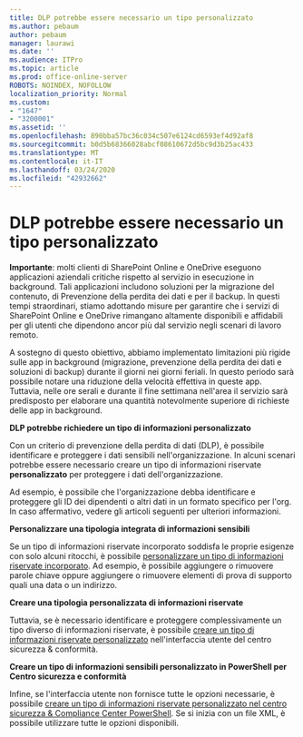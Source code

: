 ```yaml
---
title: DLP potrebbe essere necessario un tipo personalizzato
ms.author: pebaum
author: pebaum
manager: laurawi
ms.date: ''
ms.audience: ITPro
ms.topic: article
ms.prod: office-online-server
ROBOTS: NOINDEX, NOFOLLOW
localization_priority: Normal
ms.custom:
- "1647"
- "3200001"
ms.assetid: ''
ms.openlocfilehash: 890bba57bc36c034c507e6124cd6593ef4d92af8
ms.sourcegitcommit: b0d5b68366028abcf08610672d5bc9d3b25ac433
ms.translationtype: MT
ms.contentlocale: it-IT
ms.lasthandoff: 03/24/2020
ms.locfileid: "42932662"
---
```

# <a name="dlp-might-need-a-custom-type"></a>DLP potrebbe essere necessario un tipo personalizzato

**Importante**: molti clienti di SharePoint Online e OneDrive eseguono applicazioni aziendali critiche rispetto al servizio in esecuzione in background. Tali applicazioni includono soluzioni per la migrazione del contenuto, di Prevenzione della perdita dei dati e per il backup. In questi tempi straordinari, stiamo adottando misure per garantire che i servizi di SharePoint Online e OneDrive rimangano altamente disponibili e affidabili per gli utenti che dipendono ancor più dal servizio negli scenari di lavoro remoto.

A sostegno di questo obiettivo, abbiamo implementato limitazioni più rigide sulle app in background (migrazione, prevenzione della perdita dei dati e soluzioni di backup) durante il giorni nei giorni feriali. In questo periodo sarà possibile notare una riduzione della velocità effettiva in queste app. Tuttavia, nelle ore serali e durante il fine settimana nell'area il servizio sarà predisposto per elaborare una quantità notevolmente superiore di richieste delle app in background.

**DLP potrebbe richiedere un tipo di informazioni personalizzato**

Con un criterio di prevenzione della perdita di dati (DLP), è possibile identificare e proteggere i dati sensibili nell'organizzazione. In alcuni scenari potrebbe essere necessario creare un tipo di informazioni riservate **personalizzato** per proteggere i dati dell'organizzazione.

Ad esempio, è possibile che l'organizzazione debba identificare e proteggere gli ID dei dipendenti o altri dati in un formato specifico per l'org. In caso affermativo, vedere gli articoli seguenti per ulteriori informazioni.
  
 **Personalizzare una tipologia integrata di informazioni sensibili**
  
Se un tipo di informazioni riservate incorporato soddisfa le proprie esigenze con solo alcuni ritocchi, è possibile [personalizzare un tipo di informazioni riservate incorporato](https://docs.microsoft.com/office365/securitycompliance/customize-a-built-in-sensitive-information-type). Ad esempio, è possibile aggiungere o rimuovere parole chiave oppure aggiungere o rimuovere elementi di prova di supporto quali una data o un indirizzo.
  
 **Creare una tipologia personalizzata di informazioni riservate**
  
Tuttavia, se è necessario identificare e proteggere complessivamente un tipo diverso di informazioni riservate, è possibile [creare un tipo di informazioni riservate personalizzato](https://docs.microsoft.com/office365/securitycompliance/create-a-custom-sensitive-information-type) nell'interfaccia utente del centro sicurezza & conformità.
  
**Creare un tipo di informazioni sensibili personalizzato in PowerShell per Centro sicurezza e conformità**

Infine, se l'interfaccia utente non fornisce tutte le opzioni necessarie, è possibile [creare un tipo di informazioni riservate personalizzato nel centro sicurezza & Compliance Center PowerShell](https://docs.microsoft.com/office365/securitycompliance/create-a-custom-sensitive-information-type-in-scc-powershell). Se si inizia con un file XML, è possibile utilizzare tutte le opzioni disponibili.
